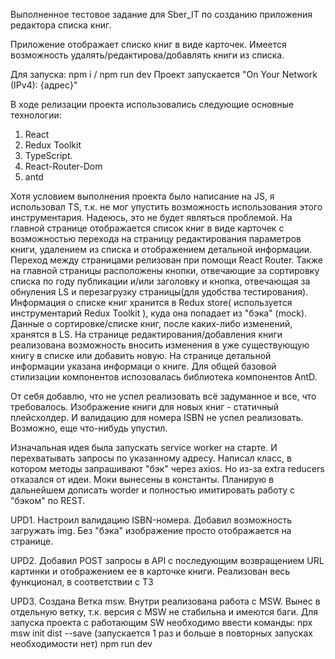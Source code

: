 Выполненное тестовое задание для Sber_IT по созданию приложения редактора списка книг.

Приложение отображает списко книг в виде карточек. Имеется возможность удалять/редактирова/добавлять книги из списка.

Для запуска: npm i / npm run dev
Проект запускается "On Your Network (IPv4): {адрес}"

В ходе релизации проекта использовались следующие основные технологии:

1. React
2. Redux Toolkit
3. TypeScript.
4. React-Router-Dom
5. antd

Хотя условием выполнения проекта было написание на JS, я использовал TS, т.к. не мог упустить возможность использования этого инструментария. Надеюсь, это не будет являться проблемой.
На главной странице отображается список книг в виде карточек с возможностью перехода на страницу редактирования параметров книги, удалением из списка и отображением детальной информации.
Переход между страницами релизован при помощи React Router. Также на главной страницы расположены кнопки, отвечающие за сортировку списка по году публикации и/или заголовку и кнопка, отвечающая за обнуления LS и перезагрузку страницы(для удобства тестирования). Информация о списке книг хранится в Redux store( используется инструментарий Redux Toolkit ), куда она попадает из "бэка" (mock). Данные о сортировке/списке книг, после каких-либо изменений, хранятся в LS. На странице редактирования/добавления книги реализована возможность вносить изменения в уже существующую книгу в списке или добавить новую. На странице детальной информации указана информаци о книге. Для общей базовой стилизации компонентов испозовалась библиотека компонентов AntD.

От себя добавлю, что не успел реализовать всё задуманное и все, что требовалось. Изображение книги для новых книг - статичный плейсхолдер. И валидацию для номера ISBN не успел реализовать. Возможно, еще что-нибудь упустил.

Изначальная идея была запускать service worker на старте. И перехватывать запросы по указанному адресу. Написал класс, в котором методы запрашивают "бэк" через axios. Но из-за extra reducers отказался от идеи. Моки вынесены в константы. Планирую в дальнейшем дописать worder и полностью имитировать работу с "бэком" по REST.

UPD1. Настроил валидацию ISBN-номера. Добавил возможность загружать img. Без "бэка" изображение просто отображается на странице.

UPD2. Добавил POST запросы в API с последующим возвращением URL картинки и отображением ее в карточке книги. Реализован весь функционал, в соответствии с ТЗ

UPD3. Создана Ветка msw. Внутри реализована работа с MSW. Вынес в отдельную ветку, т.к. версия с MSW не стабильна и имеются баги. Для запуска проекта с работающим SW необходимо ввести команды: npx msw init dist --save (запускается 1 раз и больше в повторных запусках необходимости нет) npm run dev
